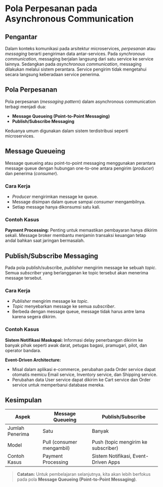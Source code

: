 # Pola Perpesanan pada Asynchronous Communication

## Pengantar
Dalam konteks komunikasi pada arsitektur microservices, *perpesanan* atau *messaging* berarti pengiriman data antar-services. Pada *synchronous communication*, messaging berjalan langsung dari satu service ke service lainnya. Sedangkan pada *asynchronous communication*, messaging dilakukan melalui sistem perantara. Service pengirim tidak mengetahui secara langsung keberadaan service penerima.

## Pola Perpesanan
Pola perpesanan (*messaging pattern*) dalam asynchronous communication terbagi menjadi dua:

- **Message Queueing (Point-to-Point Messaging)**
- **Publish/Subscribe Messaging**

Keduanya umum digunakan dalam sistem terdistribusi seperti microservices.

## Message Queueing
Message queueing atau point-to-point messaging menggunakan perantara message queue dengan hubungan one-to-one antara pengirim (*producer*) dan penerima (*consumer*).

### Cara Kerja
- *Producer* mengirimkan message ke queue.
- Message disimpan dalam queue sampai *consumer* mengambilnya.
- Setiap message hanya dikonsumsi satu kali.

### Contoh Kasus
**Payment Processing:** Penting untuk memastikan pembayaran hanya dikirim sekali. Message broker membantu menjamin transaksi keuangan tetap andal bahkan saat jaringan bermasalah.

## Publish/Subscribe Messaging
Pada pola publish/subscribe, *publisher* mengirim message ke sebuah *topic*. Semua *subscriber* yang berlangganan ke topic tersebut akan menerima message tersebut.

### Cara Kerja
- *Publisher* mengirim message ke *topic*.
- *Topic* menyebarkan message ke semua *subscriber*.
- Berbeda dengan message queue, message tidak harus antre lama karena segera dikirim.

### Contoh Kasus
**Sistem Notifikasi Maskapai:** Informasi delay penerbangan dikirim ke banyak pihak seperti awak darat, petugas bagasi, pramugari, pilot, dan operator bandara.

**Event-Driven Architecture:**
- Misal dalam aplikasi e-commerce, perubahan pada Order service dapat otomatis memicu Email service, Inventory service, dan Shipping service.
- Perubahan data User service dapat dikirim ke Cart service dan Order service untuk memperbarui database mereka.

## Kesimpulan
| Aspek                     | Message Queueing                | Publish/Subscribe                  |
|----------------------------|----------------------------------|-------------------------------------|
| Jumlah Penerima            | Satu                             | Banyak                              |
| Model                      | Pull (consumer mengambil)        | Push (topic mengirim ke subscriber) |
| Contoh Kasus               | Payment Processing               | Sistem Notifikasi, Event-Driven Apps|

> **Catatan:**
> Untuk pembelajaran selanjutnya, kita akan lebih berfokus pada pola **Message Queueing (Point-to-Point Messaging)**.